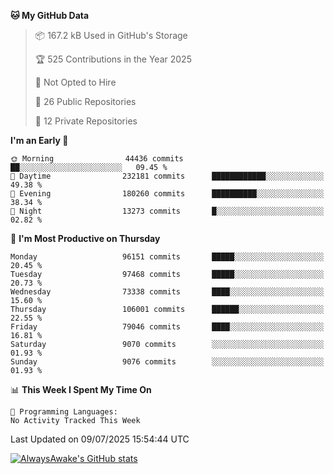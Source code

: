 <!--START_SECTION:waka-->
**🐱 My GitHub Data** 

> 📦 167.2 kB Used in GitHub's Storage 
 > 
> 🏆 525 Contributions in the Year 2025
 > 
> 🚫 Not Opted to Hire
 > 
> 📜 26 Public Repositories 
 > 
> 🔑 12 Private Repositories 
 > 
**I'm an Early 🐤** 

```text
🌞 Morning                44436 commits       ██░░░░░░░░░░░░░░░░░░░░░░░   09.45 % 
🌆 Daytime                232181 commits      ████████████░░░░░░░░░░░░░   49.38 % 
🌃 Evening                180260 commits      ██████████░░░░░░░░░░░░░░░   38.34 % 
🌙 Night                  13273 commits       █░░░░░░░░░░░░░░░░░░░░░░░░   02.82 % 
```
📅 **I'm Most Productive on Thursday** 

```text
Monday                   96151 commits       █████░░░░░░░░░░░░░░░░░░░░   20.45 % 
Tuesday                  97468 commits       █████░░░░░░░░░░░░░░░░░░░░   20.73 % 
Wednesday                73338 commits       ████░░░░░░░░░░░░░░░░░░░░░   15.60 % 
Thursday                 106001 commits      ██████░░░░░░░░░░░░░░░░░░░   22.55 % 
Friday                   79046 commits       ████░░░░░░░░░░░░░░░░░░░░░   16.81 % 
Saturday                 9070 commits        ░░░░░░░░░░░░░░░░░░░░░░░░░   01.93 % 
Sunday                   9076 commits        ░░░░░░░░░░░░░░░░░░░░░░░░░   01.93 % 
```


📊 **This Week I Spent My Time On** 

```text
💬 Programming Languages: 
No Activity Tracked This Week
```


 Last Updated on 09/07/2025 15:54:44 UTC
<!--END_SECTION:waka-->

[![AlwaysAwake's GitHub stats](https://github-readme-stats.vercel.app/api?username=AlwaysAwake&show_icons=true&theme=github_dark&count_private=true)](https://github.com/AlwaysAwake/AlwaysAwake)
